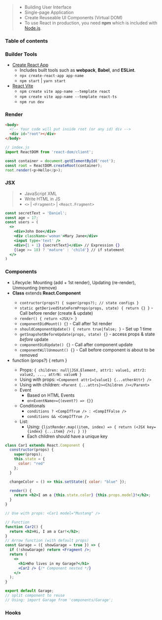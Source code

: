 > - Building User Interface
> - Single-page Application
> - Create Reuseable UI Components (Virtual DOM)
> - To use React in production, you need **npm** which is included with [Node.js]().

### Table of contents

### Builder Tools
- [Create React App](https://create-react-app.dev/)
  - Includes built tools such as **webpack**, **Babel**, and **ESLint**.
  - `npx create-react-app app-name`
  - `npm start` | `yarn start`
- [React Vite](https://vitejs.dev/guide/)
  - `npm create vite app-name --template react`
  - `npm create vite app-name --template react-ts`
  - `npm run dev`

### Render
```html
<body>
  <!-- Your code will put inside root (or any id) div -->
  <div id="root"></div>
</body>
```
```js
// index.js
import ReactDOM from 'react-dom/client';

const container = document.getElementById('root');
const root = ReactDOM.createRoot(container);
root.render(<p>Hello</p>);
```

### JSX
> - JavaScript XML
> - Write HTML in JS
> - `<>` | `<Fragment>` | `<React.Fragment>`
```jsx
const secretText = 'Daniel';
const age = 17;
const users = (
  <>
    <div>John Doe</div>
    <div className='woman'>Mary Jane</div>
    <input type='text' />
    <div>{1 + 1} {secretText}</div> // Expression {}
    {(age >= 18) ? 'mature' : 'child'} // if statement
  </>
)
```

### Components
- Lifecycle: Mounting (add + 1st render), Updating (re-render), Unmounting (remove)
- **Class** <Name> extends **React.Component**
  - `contructor(props?) { super(props?); // state configs } `
  - `static getDerivedStateFormProps(props, state) { return {} }` - Call before render (create & update)
  - `render() { return <JSX/> }`
  - `componentDidMount() {}` - Call after 1st render
  - `shouldComponentUpdate() { return true|false; }` - Set up 1 time
  - `getSnapshotBeforeUpdate(props, state) {}` - access props & state _before_ update
  - `componentDidUpdate() {}` - Call after component update
  - `componentWillUnmount() {}` - Call before component is about to be removed
- function <Name>(props?) { return <JSX> }
  - Props: `{ children: null|JSX.Element, attr1: value1, attr2: value2, ..., attrN: valueN }`
  - Using with props: `<Component attr1={value1} {...otherAttr} />`
  - Using with children: `<Parent {...attrs}><Children /></Parent>`
  - Event
    - Based on HTML Events
    - `on<EventName>={(event?) => {}}`
  - Conditionals
    - `conditions ? <CompIfTrue /> : <CompIfFalse />`
    - `conditions && <CompIfTrue />`
  - List:
    - Using: `{listRender.map((item, index) => { return (<JSX key={index} {...item} />); } )}`
    - Each children should have a unique key

```jsx
class Car1 extends React.Component {
  constructor(props) {
    super(props);
    this.state = {
      color: "red"
    };
  }

  changeColor = () => this.setState({ color: "blue" });

  render() {
    return <h2>I am a {this.state.color} {this.props.model}!</h2>;
  }
}

// Use with props: <Car1 model="Mustang" />
```

```jsx
// Function
function Car2() {
  return <h2>Hi, I am a Car!</h2>;
}
// Arrow function (with default props)
const Garage = ({ showGarage = true }) => {
  if (!showGarage) return <Fragment />;
  return (
    <>
      <h1>Who lives in my Garage?</h1>
      <Car2 /> {/* Component nested */}
    </>
  );
}

export default Garage;
// split component to reuse
// Using: import Garage from 'components/Garage';
```

### Hooks
